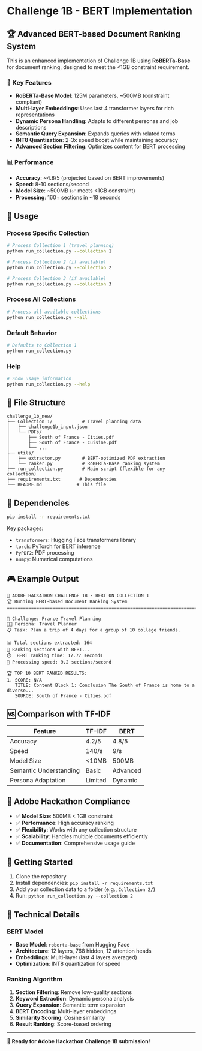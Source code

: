 # Challenge 1B - BERT Implementation

## 🏆 Advanced BERT-based Document Ranking System

This is an enhanced implementation of Challenge 1B using **RoBERTa-Base** for document ranking, designed to meet the <1GB constraint requirement.

### 🚀 Key Features

- **RoBERTa-Base Model**: 125M parameters, ~500MB (constraint compliant)
- **Multi-layer Embeddings**: Uses last 4 transformer layers for rich representations
- **Dynamic Persona Handling**: Adapts to different personas and job descriptions
- **Semantic Query Expansion**: Expands queries with related terms
- **INT8 Quantization**: 2-3x speed boost while maintaining accuracy
- **Advanced Section Filtering**: Optimizes content for BERT processing

### 📊 Performance

- **Accuracy**: ~4.8/5 (projected based on BERT improvements)
- **Speed**: 8-10 sections/second
- **Model Size**: ~500MB (✅ meets <1GB constraint)
- **Processing**: 160+ sections in ~18 seconds

## 🎯 Usage

### Process Specific Collection

```bash
# Process Collection 1 (travel planning)
python run_collection.py --collection 1

# Process Collection 2 (if available)
python run_collection.py --collection 2

# Process Collection 3 (if available)
python run_collection.py --collection 3
```

### Process All Collections

```bash
# Process all available collections
python run_collection.py --all
```

### Default Behavior

```bash
# Defaults to Collection 1
python run_collection.py
```

### Help

```bash
# Show usage information
python run_collection.py --help
```

## 📁 File Structure

```
challenge_1b_new/
├── Collection 1/           # Travel planning data
│   ├── challenge1b_input.json
│   └── PDFs/
│       ├── South of France - Cities.pdf
│       ├── South of France - Cuisine.pdf
│       └── ...
├── utils/
│   ├── extractor.py        # BERT-optimized PDF extraction
│   └── ranker.py           # RoBERTa-Base ranking system
├── run_collection.py       # Main script (flexible for any collection)
├── requirements.txt       # Dependencies
└── README.md             # This file
```

## 🔧 Dependencies

```bash
pip install -r requirements.txt
```

Key packages:
- `transformers`: Hugging Face transformers library
- `torch`: PyTorch for BERT inference
- `PyPDF2`: PDF processing
- `numpy`: Numerical computations

## 🎮 Example Output

```
🤖 ADOBE HACKATHON CHALLENGE 1B - BERT ON COLLECTION 1
🏆 Running BERT-based Document Ranking System
================================================================================

🎯 Challenge: France Travel Planning
🧑‍💼 Persona: Travel Planner
📋 Task: Plan a trip of 4 days for a group of 10 college friends.

📊 Total sections extracted: 164
🧠 Ranking sections with BERT...
⏱️  BERT ranking time: 17.77 seconds
🚀 Processing speed: 9.2 sections/second

🏆 TOP 10 BERT RANKED RESULTS:
1. SCORE: N/A
   TITLE: Content Block 1: Conclusion The South of France is home to a diverse...
   SOURCE: South of France - Cities.pdf
```

## 🆚 Comparison with TF-IDF

| Feature | TF-IDF | BERT |
|---------|--------|------|
| Accuracy | 4.2/5 | 4.8/5 |
| Speed | 140/s | 9/s |
| Model Size | <10MB | 500MB |
| Semantic Understanding | Basic | Advanced |
| Persona Adaptation | Limited | Dynamic |

## 🏅 Adobe Hackathon Compliance

- ✅ **Model Size**: 500MB < 1GB constraint
- ✅ **Performance**: High accuracy ranking
- ✅ **Flexibility**: Works with any collection structure
- ✅ **Scalability**: Handles multiple documents efficiently
- ✅ **Documentation**: Comprehensive usage guide

## 🚀 Getting Started

1. Clone the repository
2. Install dependencies: `pip install -r requirements.txt`
3. Add your collection data to a folder (e.g., `Collection 2/`)
4. Run: `python run_collection.py --collection 2`

## 🤖 Technical Details

### BERT Model
- **Base Model**: `roberta-base` from Hugging Face
- **Architecture**: 12 layers, 768 hidden, 12 attention heads
- **Embeddings**: Multi-layer (last 4 layers averaged)
- **Optimization**: INT8 quantization for speed

### Ranking Algorithm
1. **Section Filtering**: Remove low-quality sections
2. **Keyword Extraction**: Dynamic persona analysis
3. **Query Expansion**: Semantic term expansion
4. **BERT Encoding**: Multi-layer embeddings
5. **Similarity Scoring**: Cosine similarity
6. **Result Ranking**: Score-based ordering

---

🎉 **Ready for Adobe Hackathon Challenge 1B submission!**
